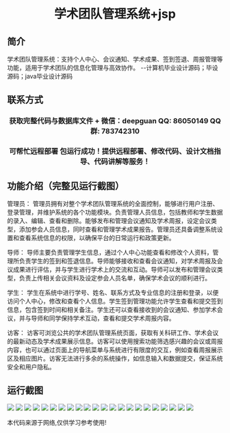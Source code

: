 <p><h1 align="center">学术团队管理系统+jsp</h1></p>

## 简介
学术团队管理系统：支持个人中心、会议通知、学术成果、签到签退、周报管理等功能，适用于学术团队的信息化管理与高效协作。    --计算机毕业设计源码；毕设源码；java毕业设计源码


## 联系方式
<p><h3 align="center">获取完整代码与数据库文件 + 微信：deepguan QQ: 86050149 QQ群: 783742310</h3></p>
<p><h3 align="center">可帮忙远程部署 包运行成功！提供远程部署、修改代码、设计文档指导、代码讲解等服务！</h3></p>

## 功能介绍（完整见运行截图）
管理员： 管理员拥有对整个学术团队管理系统的全面控制，能够进行用户注册、登录管理，并维护系统的各个功能模块。负责管理人员信息，包括教师和学生数据的录入、编辑、查看和删除。能够发布和管理会议通知及学术周报，设定会议类型，添加参会人员信息，同时查看和管理学术成果报告。管理员还具备调整系统设置和查看系统信息的权限，以确保平台的日常运行和政策更新。

导师： 导师主要负责管理学生信息，通过个人中心功能查看和修改个人资料，管理所负责学生的签到和签退信息。导师能够接收和查看会议通知，对学术周报及会议成果进行评估，并与学生进行学术上的交流和互动。导师可以发布和管理会议类型，负责上传相关会议资料及设定参会人员名单，确保学术会议的顺利进行。

学生： 学生在系统中进行学号、姓名、联系方式及专业信息的注册和登录，以便访问个人中心，修改和查看个人信息。学生签到管理功能允许学生查看和提交签到信息，包含签到时间和相关备注。学生还可以查看接收到的会议通知、参加学术会议，并与导师和同学保持学术互动，查看和提交学术周报内容。

访客： 访客可浏览公共的学术团队管理系统页面，获取有关科研工作、学术会议的最新动态及学术成果展示信息。访客可以使用搜索功能筛选感兴趣的会议或周报内容，也可以通过页面上的导航菜单与系统进行有限度的交互，例如查看周报展示区及相应图片。访客无法进行多余的系统操作，如信息输入和数据提交，保证系统安全和用户隐私。


## 运行截图
![](img/001.jpg)
![](img/002.jpg)
![](img/003.jpg)
![](img/004.jpg)
![](img/005.jpg)
![](img/006.jpg)
![](img/007.jpg)
![](img/008.jpg)
![](img/009.jpg)
![](img/010.jpg)
![](img/011.jpg)
![](img/012.jpg)
![](img/013.jpg)
![](img/014.jpg)
![](img/015.jpg)
![](img/016.jpg)
![](img/017.jpg)
![](img/018.jpg)
![](img/019.jpg)
![](img/020.jpg)
![](img/021.jpg)
![](img/022.jpg)

<p>本代码来源于网络,仅供学习参考使用!</p>
